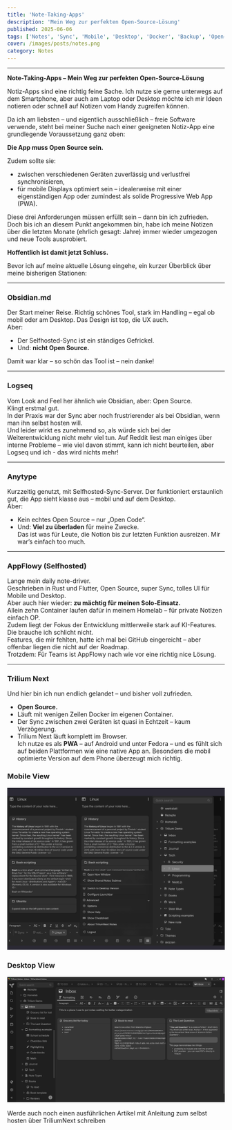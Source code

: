 ```yaml
---
title: 'Note-Taking-Apps'
description: 'Mein Weg zur perfekten Open-Source-Lösung'
published: 2025-06-06
tags: ['Notes', 'Sync', 'Mobile', 'Desktop', 'Docker', 'Backup', 'Open-Source']
cover: /images/posts/notes.png
category: Notes
---
```


* * *

**Note-Taking-Apps – Mein Weg zur perfekten Open-Source-Lösung**

Notiz-Apps sind eine richtig feine Sache. Ich nutze sie gerne unterwegs auf dem Smartphone, aber auch am Laptop oder Desktop möchte ich mir Ideen notieren oder schnell auf Notizen vom Handy zugreifen können.

Da ich am liebsten – und eigentlich ausschließlich – freie Software verwende, steht bei meiner Suche nach einer geeigneten Notiz-App eine grundlegende Voraussetzung ganz oben:

**Die App muss Open Source sein.**

Zudem sollte sie:

*   zwischen verschiedenen Geräten zuverlässig und verlustfrei synchronisieren,
*   für mobile Displays optimiert sein – idealerweise mit einer eigenständigen App oder zumindest als solide Progressive Web App (PWA).

Diese drei Anforderungen müssen erfüllt sein – dann bin ich zufrieden. Doch bis ich an diesem Punkt angekommen bin, habe ich meine Notizen über die letzten Monate (ehrlich gesagt: Jahre) immer wieder umgezogen und neue Tools ausprobiert.

**Hoffentlich ist damit jetzt Schluss.**

Bevor ich auf meine aktuelle Lösung eingehe, ein kurzer Überblick über meine bisherigen Stationen:

* * *

### **Obsidian.md**

Der Start meiner Reise. Richtig schönes Tool, stark im Handling – egal ob mobil oder am Desktop. Das Design ist top, die UX auch.  
Aber:

*   Der Selfhosted-Sync ist ein ständiges Gefrickel.
*   Und: **nicht Open Source.**

Damit war klar – so schön das Tool ist – nein danke!

* * *

### **Logseq**

Vom Look and Feel her ähnlich wie Obsidian, aber: Open Source.  
Klingt erstmal gut.  
In der Praxis war der Sync aber noch frustrierender als bei Obsidian, wenn man ihn selbst hosten will.  
Und leider wirkt es zunehmend so, als würde sich bei der Weiterentwicklung nicht mehr viel tun. Auf Reddit liest man einiges über interne Probleme – wie viel davon stimmt, kann ich nicht beurteilen, aber Logseq und ich - das wird nichts mehr!

* * *

### **Anytype**

Kurzzeitig genutzt, mit Selfhosted-Sync-Server. Der funktioniert erstaunlich gut, die App sieht klasse aus – mobil und auf dem Desktop.  
Aber:

*   Kein echtes Open Source – nur „Open Code“.
*   Und: **Viel zu überladen** für meine Zwecke.  
    Das ist was für Leute, die Notion bis zur letzten Funktion ausreizen. Mir war’s einfach too much.

* * *

### **AppFlowy (Selfhosted)**

Lange mein daily note-driver.  
Geschrieben in Rust und Flutter, Open Source, super Sync, tolles UI für Mobile und Desktop.  
Aber auch hier wieder: **zu mächtig für meinen Solo-Einsatz.**  
Allein zehn Container laufen dafür in meinem Homelab – für private Notizen einfach OP.  
Zudem liegt der Fokus der Entwicklung mittlerweile stark auf KI-Features. Die brauche ich schlicht nicht.  
Features, die mir fehlten, hatte ich mal bei GitHub eingereicht – aber offenbar liegen die nicht auf der Roadmap.  
Trotzdem: Für Teams ist AppFlowy nach wie vor eine richtig nice Lösung.

* * *

### **Trilium Next**

Und hier bin ich nun endlich gelandet – und bisher voll zufrieden.

*   **Open Source.**
*   Läuft mit wenigen Zeilen Docker im eigenen Container.
*   Der Sync zwischen zwei Geräten ist quasi in Echtzeit – kaum Verzögerung.
*   Trilium Next läuft komplett im Browser.  
    Ich nutze es als **PWA** – auf Android und unter Fedora – und es fühlt sich auf beiden Plattformen wie eine native App an. Besonders die mobil optimierte Version auf dem Phone überzeugt mich richtig.

### Mobile View
![mobile-view](./mobile.png)
### Desktop View
![desktop-view](./desktop.png)

Werde auch noch einen ausführlichen Artikel mit Anleitung zum selbst hosten über TriliumNext schreiben